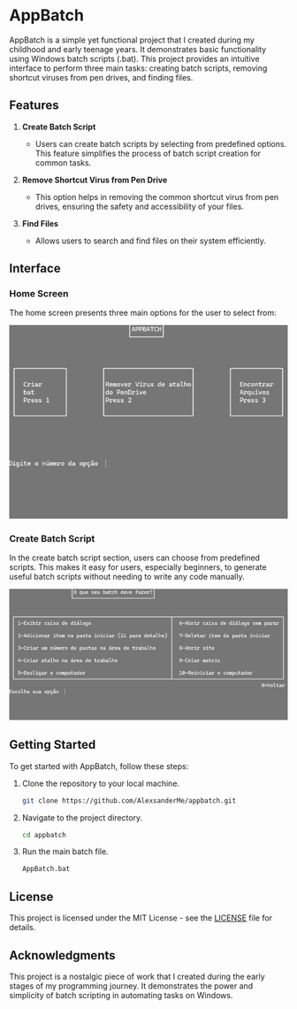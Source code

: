 # AppBatch

AppBatch is a simple yet functional project that I created during my childhood and early teenage years. It demonstrates basic functionality using Windows batch scripts (.bat). This project provides an intuitive interface to perform three main tasks: creating batch scripts, removing shortcut viruses from pen drives, and finding files.

## Features

1. **Create Batch Script**
   - Users can create batch scripts by selecting from predefined options. This feature simplifies the process of batch script creation for common tasks.

2. **Remove Shortcut Virus from Pen Drive**
   - This option helps in removing the common shortcut virus from pen drives, ensuring the safety and accessibility of your files.

3. **Find Files**
   - Allows users to search and find files on their system efficiently.

## Interface

### Home Screen

The home screen presents three main options for the user to select from:

![Home Screen](./screenshots/home.jpg)

### Create Batch Script

In the create batch script section, users can choose from predefined scripts. This makes it easy for users, especially beginners, to generate useful batch scripts without needing to write any code manually.

![Create Batch Script](./screenshots/create-batch.jpg)

## Getting Started

To get started with AppBatch, follow these steps:

1. Clone the repository to your local machine.
   ```bash
   git clone https://github.com/AlexsanderMe/appbatch.git
   ```
2. Navigate to the project directory.
   ```bash
   cd appbatch
   ```
3. Run the main batch file.
   ```bash
   AppBatch.bat
   ```


## License

This project is licensed under the MIT License - see the [LICENSE](LICENSE) file for details.

## Acknowledgments

This project is a nostalgic piece of work that I created during the early stages of my programming journey. It demonstrates the power and simplicity of batch scripting in automating tasks on Windows.
